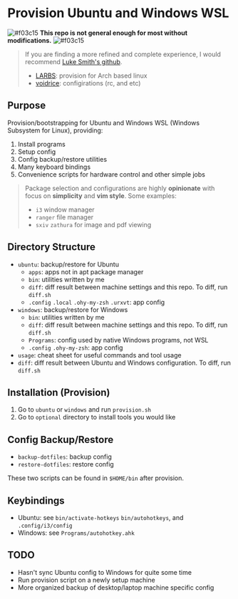 # Provision Ubuntu and Windows WSL
![#f03c15](https://placehold.it/15/f03c15/000000?text=+) **This repo is not general enough for most without modifications.** ![#f03c15](https://placehold.it/15/f03c15/000000?text=+)
>If you are finding a more refined and complete experience, I would recommend [Luke Smith's github](https://github.com/LukeSmithxyz/).
>- [LARBS](https://github.com/LukeSmithxyz/voidrice): provision for Arch based linux
>- [voidrice](https://github.com/LukeSmithxyz/LARBS): configirations (rc, and etc)

## Purpose
Provision/bootstrapping for Ubuntu and Windows WSL (Windows Subsystem for Linux), providing:

1. Install programs
2. Setup config
4. Config backup/restore utilities
3. Many keyboard bindings
5. Convenience scripts for hardware control and other simple jobs

>Package selection and configurations are highly **opinionate** with focus on **simplicity** and **vim style**. Some examples:
>- `i3` window manager
>- `ranger` file manager
>- `sxiv` `zathura` for image and pdf viewing

## Directory Structure
- `ubuntu`: backup/restore for Ubuntu
    - `apps`: apps not in apt package manager
	- `bin`: utilities written by me
    - `diff`: diff result between machine settings and this repo. To diff, run `diff.sh`
	- `.config` `.local` `.ohy-my-zsh` `.urxvt`: app config
- `windows`: backup/restore for Windows
	- `bin`: utilities written by me
    - `diff`: diff result between machine settings and this repo. To diff, run `diff.sh`
    - `Programs`: config used by native Windows programs, not WSL
	- `.config` `.ohy-my-zsh`: app config
- `usage`: cheat sheet for useful commands and tool usage
- `diff`: diff result between Ubuntu and Windows configuration. To diff, run `diff.sh`

## Installation (Provision)
1. Go to `ubuntu` or `windows` and run `provision.sh`
2. Go to `optional` directory to install tools you would like

## Config Backup/Restore
- `backup-dotfiles`: backup config
- `restore-dotfiles`: restore config

These two scripts can be found in `$HOME/bin` after provision.

## Keybindings
- Ubuntu: see `bin/activate-hotkeys` `bin/autohotkeys`, and `.config/i3/config`
- Windows: see `Programs/autohotkey.ahk`

## TODO
- Hasn't sync Ubuntu config to Windows for quite some time
- Run provision script on a newly setup machine
- More organized backup of desktop/laptop machine specific config
